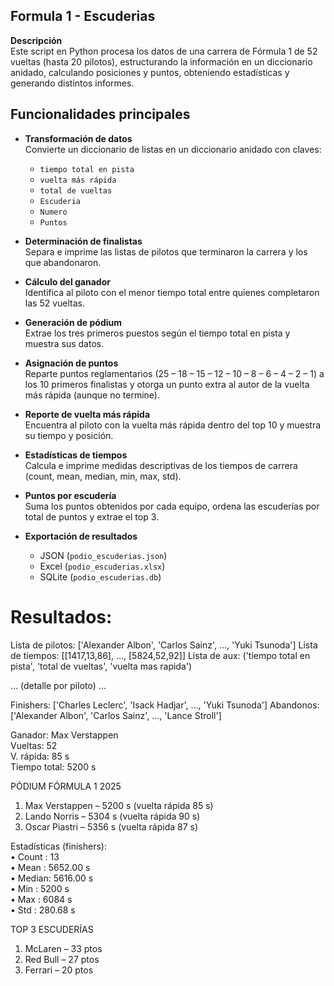## Formula 1 - Escuderias

**Descripción**  
Este script en Python procesa los datos de una carrera de Fórmula 1 de 52 vueltas (hasta 20 pilotos), estructurando la información en un diccionario anidado, calculando posiciones y puntos, obteniendo estadísticas y generando distintos informes.

## Funcionalidades principales

- **Transformación de datos**  
  Convierte un diccionario de listas en un diccionario anidado con claves:
  - `tiempo total en pista`  
  - `vuelta más rápida`  
  - `total de vueltas`  
  - `Escuderia`  
  - `Numero`  
  - `Puntos`

- **Determinación de finalistas**  
  Separa e imprime las listas de pilotos que terminaron la carrera y los que abandonaron.

- **Cálculo del ganador**  
  Identifica al piloto con el menor tiempo total entre quienes completaron las 52 vueltas.

- **Generación de pódium**  
  Extrae los tres primeros puestos según el tiempo total en pista y muestra sus datos.

- **Asignación de puntos**  
  Reparte puntos reglamentarios (25 – 18 – 15 – 12 – 10 – 8 – 6 – 4 – 2 – 1) a los 10 primeros finalistas y otorga un punto extra al autor de la vuelta más rápida (aunque no termine).

- **Reporte de vuelta más rápida**  
  Encuentra al piloto con la vuelta más rápida dentro del top 10 y muestra su tiempo y posición.

- **Estadísticas de tiempos**  
  Calcula e imprime medidas descriptivas de los tiempos de carrera (count, mean, median, min, max, std).

- **Puntos por escudería**  
  Suma los puntos obtenidos por cada equipo, ordena las escuderías por total de puntos y extrae el top 3.

- **Exportación de resultados**  
  - JSON (`podio_escuderias.json`)  
  - Excel (`podio_escuderias.xlsx`)  
  - SQLite (`podio_escuderias.db`)

# Resultados:

Lista de pilotos: ['Alexander Albon', 'Carlos Sainz', …, 'Yuki Tsunoda']
Lista de tiempos: [[1417,13,86], …, [5824,52,92]]
Lista de aux: ('tiempo total en pista', 'total de vueltas', 'vuelta mas rapida')

… (detalle por piloto) …

Finishers: ['Charles Leclerc', 'Isack Hadjar', …, 'Yuki Tsunoda']
Abandonos: ['Alexander Albon', 'Carlos Sainz', …, 'Lance Stroll']

Ganador: Max Verstappen  
    Vueltas: 52  
    V. rápida: 85 s  
    Tiempo total: 5200 s

PÓDIUM FÓRMULA 1 2025
1. Max Verstappen   – 5200 s (vuelta rápida 85 s)  
2. Lando Norris    – 5304 s (vuelta rápida 90 s)  
3. Oscar Piastri   – 5356 s (vuelta rápida 87 s)

Estadísticas (finishers):  
  • Count : 13  
  • Mean  : 5652.00 s  
  • Median: 5616.00 s  
  • Min   : 5200 s  
  • Max   : 6084 s  
  • Std   : 280.68 s  

TOP 3 ESCUDERÍAS
1. McLaren  – 33 ptos  
2. Red Bull – 27 ptos  
3. Ferrari  – 20 ptos
